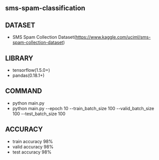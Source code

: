 ## sms-spam-classification


## DATASET
* SMS Spam Collection Dataset(https://www.kaggle.com/uciml/sms-spam-collection-dataset)

## LIBRARY
* tensorflow(1.5.0+) 
* pandas(0.18.1+)

## COMMAND
* python main.py
* python main.py --epoch 10 --train_batch_size 100 --valid_batch_size 100 --test_batch_size 100

## ACCURACY
* train accuracy 98%
* valid accuracy 98%
* test accuracy 98%
